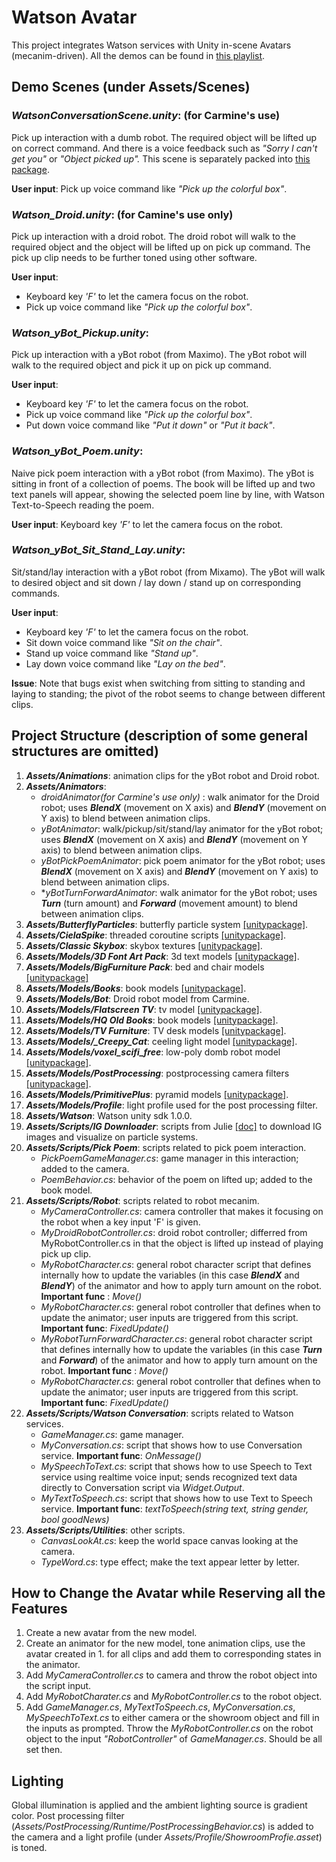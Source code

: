 Watson Avatar
==

This project integrates Watson services with Unity in-scene Avatars (mecanim-driven). All the demos can be found in [this playlist](https://www.youtube.com/playlist?list=PLKjvzG3vJ6gocim7N6fg5sMcMnOZKnSe0).

Demo Scenes (under Assets/Scenes)
--

### *WatsonConversationScene.unity*: (for Carmine's use) 
Pick up interaction with a dumb robot. The required object will be lifted up on correct command. And there is a voice feedback such as *"Sorry I can't get you"* or *"Object picked up".* This scene is separately packed into [this package](https://www.dropbox.com/s/xu2f7ezatjhaxee/Watson_Conversation_Bootcamp.unitypackage?dl=0).

**User input**: Pick up voice command like *"Pick up the colorful box"*.

### *Watson_Droid.unity*: (for Camine's use only)
Pick up interaction with a droid robot. The droid robot will walk to the required object and the object will be lifted up on pick up command. The pick up clip needs to be further toned using other software.

**User input**: 
- Keyboard key *'F'* to let the camera focus on the robot.
- Pick up voice command like *"Pick up the colorful box"*.

### *Watson_yBot_Pickup.unity*:
Pick up interaction with a yBot robot (from Maximo). The yBot robot will walk to the required object and pick it up on pick up command. 

**User input**:
- Keyboard key *'F'* to let the camera focus on the robot.
- Pick up voice command like *"Pick up the colorful box"*.
- Put down voice command like *"Put it down"* or *"Put it back"*.

### *Watson_yBot_Poem.unity*:
Naive pick poem interaction with a yBot robot (from Maximo). The yBot is sitting in front of a collection of poems. The book will be lifted up and two text panels will appear, showing the selected poem line by line, with Watson Text-to-Speech reading the poem. 

**User input**: Keyboard key *'F'* to let the camera focus on the robot.

### *Watson_yBot_Sit_Stand_Lay.unity*:
Sit/stand/lay interaction with a yBot robot (from Mixamo). The yBot will walk to desired object and sit down / lay down / stand up on corresponding commands. 

**User input**: 
- Keyboard key *'F'* to let the camera focus on the robot.
- Sit down voice command like *"Sit on the chair"*.
- Stand up voice command like *"Stand up"*.
- Lay down voice command like *"Lay on the bed"*.

**Issue**:
Note that bugs exist when switching from sitting to standing and laying to standing; the pivot of the robot seems to change between different clips.

Project Structure (description of some general structures are omitted)
--
1. ***Assets/Animations***: animation clips for the yBot robot and Droid robot.
2. ***Assets/Animators***: 
	- *droidAnimator(for Carmine's use only)* : walk animator for the Droid robot; uses ***BlendX*** (movement on X axis) and ***BlendY*** (movement on Y axis) to blend between animation clips.
	- *yBotAnimator*: walk/pickup/sit/stand/lay animator for the yBot robot; uses ***BlendX*** (movement on X axis) and ***BlendY*** (movement on Y axis) to blend between animation clips.
	- *yBotPickPoemAnimator*: pick poem animator for the yBot robot; uses ***BlendX*** (movement on X axis) and ***BlendY*** (movement on Y axis) to blend between animation clips.
	- **yBotTurnForwardAnimator*: walk animator for the yBot robot; uses ***Turn*** (turn amount) and ***Forward*** (movement amount) to blend between animation clips.
3. ***Assets/ButterflyParticles***: butterfly particle system [[unitypackage]](https://assetstore.unity.com/packages/vfx/particles/butterfly-particle-system-4000).
4. ***Assets/CielaSpike***: threaded coroutine scripts [[unitypackage]](https://assetstore.unity.com/packages/tools/thread-ninja-multithread-coroutine-15717).
5. ***Assets/Classic Skybox***: skybox textures [[unitypackage]](https://assetstore.unity.com/packages/2d/textures-materials/sky/classic-skybox-24923).
6. ***Assets/Models/3D Font Art Pack***: 3d text models [[unitypackage]](https://assetstore.unity.com/packages/3d/props/3d-font-art-pack-65635).
7. ***Assets/Models/BigFurniture Pack***: bed and chair models [[unitypackage]](https://assetstore.unity.com/packages/3d/props/furniture/big-furniture-pack-7717)
8. ***Assets/Models/Books***: book models [[unitypackage]](https://assetstore.unity.com/packages/3d/props/interior/books-3356).
9. ***Assets/Models/Bot***: Droid robot model from Carmine.
10. ***Assets/Models/Flatscreen TV***: tv model [[unitypackage]](https://assetstore.unity.com/packages/3d/props/electronics/flatscreen-tv-9721).
11. ***Assets/Models/HQ Old Books***: book models [[unitypackage]](https://assetstore.unity.com/packages/3d/props/hq-old-books-96841).
12. ***Assets/Models/TV Furniture***: TV desk models [[unitypackage]](https://assetstore.unity.com/packages/3d/props/electronics/tv-furniture-60122).
13. ***Assets/Models/_Creepy_Cat***: ceeling light model [[unitypackage]](https://assetstore.unity.com/packages/3d/environments/3d-scifi-kit-starter-kit-92152).
14. ***Assets/Models/voxel_scifi_free***: low-poly domb robot model [[unitypackage]](https://assetstore.unity.com/packages/3d/environments/sci-fi/voxel-scifi-environment-free-version-101492).
15. ***Assets/Models/PostProcessing***: postprocessing camera filters [[unitypackage]](https://assetstore.unity.com/packages/essentials/post-processing-stack-83912).
16. ***Assets/Models/PrimitivePlus***: pyramid models [[unitypackage]](https://www.assetstore.unity3d.com/en/#!/content/25542).
17. ***Assets/Models/Profile***: light profile used for the post processing filter.
18. ***Assets/Watson***: Watson unity sdk 1.0.0.
19. ***Assets/Scripts/IG Downloader***: scripts from Julie [[doc]](https://docs.google.com/document/d/1dYlU322MgREKFApCiEhhtbiiFRyzV7XFlqVQy2ifLU0/edit#) to download IG images and visualize on particle systems.
20. ***Assets/Scripts/Pick Poem***: scripts related to pick poem interaction.
	- *PickPoemGameManager.cs*: game manager in this interaction; added to the camera.
	- *PoemBehavior.cs*: behavior of the poem on lifted up; added to the book model.
21. ***Assets/Scripts/Robot***: scripts related to robot mecanim.
	- *MyCameraController.cs*: camera controller that makes it focusing on the robot when a key input 'F' is given.
	- *MyDroidRobotController.cs*: droid robot controller; differred from MyRobotController.cs in that the object is lifted up instead of playing pick up clip.
	- *MyRobotCharacter.cs*: general robot character script that defines internally how to update the variables (in this case ***BlendX*** and ***BlendY***) of the animator and how to apply turn amount on the robot.
		**Important func** :  *Move()*
	- *MyRobotCharacter.cs*: general robot controller that defines when to update the animator; user inputs are triggered from this script.
		**Important func**: *FixedUpdate()*
	- *MyRobotTurnForwardCharacter.cs*: general robot character script that defines internally how to update the variables (in this case ***Turn*** and ***Forward***) of the animator and how to apply turn amount on the robot.
		**Important func** :  *Move()*
	- *MyRobotCharacter.cs*: general robot controller that defines when to update the animator; user inputs are triggered from this script.
		**Important func**: *FixedUpdate()*
22. ***Assets/Scripts/Watson Conversation***: scripts related to Watson services.
	- *GameManager.cs*: game manager. 
	- *MyConversation.cs*: script that shows how to use Conversation service.
		**Important func**: *OnMessage()*
	- *MySpeechToText.cs*: script that shows how to use Speech to Text service using realtime voice input; sends recognized text data directly to Conversation script via *Widget.Output*.
	- *MyTextToSpeech.cs*: script that shows how to use Text to Speech service.
		**Important func**: *textToSpeech(string text, string gender, bool goodNews)*
23. ***Assets/Scripts/Utilities***: other scripts.
	- *CanvasLookAt.cs*: keep the world space canvas looking at the camera.
	- *TypeWord.cs*: type effect; make the text appear letter by letter.

How to Change the Avatar while Reserving all the Features
--
1. Create a new avatar from the new model.
2. Create an animator for the new model, tone animation clips, use the avatar created in 1. for all clips and add them to corresponding states in the animator.
3. Add *MyCameraController.cs* to camera and throw the robot object into the script input.
4. Add *MyRobotCharater.cs* and *MyRobotController.cs* to the robot object.
5. Add *GameManager.cs*, *MyTextToSpeech.cs*, *MyConversation.cs*, *MySpeechToText.cs* to either camera or the showroom object and fill in the inputs as prompted. Throw the *MyRobotController.cs* on the robot object to the input *"RobotController"* of *GameManager.cs*. Should be all set then.

Lighting
--
Global illumination is applied and the ambient lighting source is gradient color. Post processing filter (*Assets/PostProcessing/Runtime/PostProcessingBehavior.cs*) is added to the camera and a light profile (under *Assets/Profile/ShowroomProfie.asset*) is toned.
